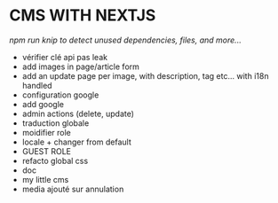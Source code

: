 # CMS WITH NEXTJS

_npm run knip to detect unused dependencies, files, and more..._

<!-- TODO -->

* vérifier clé api pas leak
* add images in page/article form
* add an update page per image, with description, tag etc... with i18n handled
* configuration google
* add google
* admin actions (delete, update)
* traduction globale
* moidifier role
* locale + changer from default
* GUEST ROLE
* refacto global css
* doc
* my little cms
* media ajouté sur annulation
